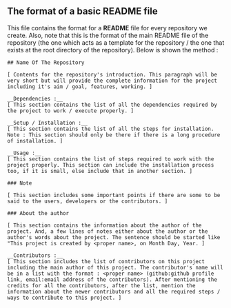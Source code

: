 ## The format of a basic README file

This file contains the format for a __README__ file for every repository we create. Also, note that this is the format of the main README file of the repository (the one which acts as a template for the repository / the one that exists at the root directory of the repository). Below is shown the method :

```
## Name Of The Repository

[ Contents for the repository's introduction. This paragraph will be very short but will provide the complete information for the project including it's aim / goal, features, working. ]

__Dependencies :__
[ This section contains the list of all the dependencies required by the project to work / execute properly. ]

__Setup / Installation :__
[ This section contains the list of all the steps for installation. Note : This section should only be there if there is a long procedure of installation. ]

__Usage :__
[ This section contains the list of steps required to work with the project properly. This section can include the installation process too, if it is small, else include that in another section. ]

### Note

[ This section includes some important points if there are some to be said to the users, developers or the contributors. ]

### About the author

[ This section contains the information about the author of the project. And, a few lines of notes either about the author or the author's words about the project. The sentence should be started like "This project is created by <proper name>, on Month Day, Year. ]

__Contributors :__
[ This section includes the list of contributors on this project including the main author of this project. The contributor's name will be in a list with the format : <proper name> (github:github profile link, email:email address of the contributors). After mentioning the credits for all the contributors, after the list, mention the information about the newer contributors and all the required steps / ways to contribute to this project. ]

```
